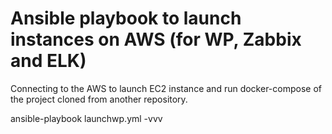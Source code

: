 # Ansible playbook to launch instances on AWS (for WP, Zabbix and ELK)

Connecting to the AWS to launch EC2 instance and run docker-compose of the project cloned from another repository.

ansible-playbook launchwp.yml -vvv
